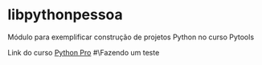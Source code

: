# libpythonpessoa
Módulo para exemplificar construção de projetos Python no curso Pytools

Link do curso [Python Pro](https://www.python.pro.br/)
#\Fazendo um teste 